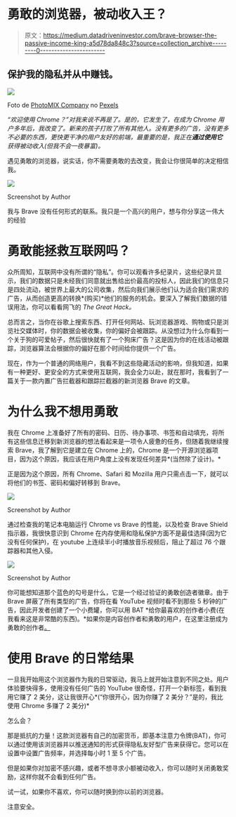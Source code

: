 # 勇敢的浏览器，被动收入王？

> 原文：<https://medium.datadriveninvestor.com/brave-browser-the-passive-income-king-a5d78da848c3?source=collection_archive---------0----------------------->

## 保护我的隐私并从中赚钱。

![](img/19ad1c2726193adb9ec06d2fb3a45139.png)

Foto de [PhotoMIX Company](https://www.pexels.com/pt-br/@wdnet?utm_content=attributionCopyText&utm_medium=referral&utm_source=pexels) no [Pexels](https://www.pexels.com/pt-br/foto/browser-navegador-negocio-empresa-5494323/?utm_content=attributionCopyText&utm_medium=referral&utm_source=pexels)

*“欢迎使用 Chrome？”对我来说不再是了。是的，它发生了，在成为 Chrome 用户多年后，我改变了。新来的孩子打败了所有其他人。没有更多的广告，没有更多不必要的东西，更快更干净的用户友好的前端，最重要的是，我正在**通过使用它** *获得被动收入(但我不会一夜暴富)。**

遇见勇敢的浏览器，说实话，你不需要勇敢的去改变，我会让你很简单的决定相信我。

![](img/95fbc68c890ac0cda5e2627a1d3d8e03.png)

Screenshot by Author

我与 Brave 没有任何形式的联系。我只是一个高兴的用户，想与你分享这一伟大的经验

# 勇敢能拯救互联网吗？

众所周知，互联网中没有所谓的“隐私”。你可以观看许多纪录片，这些纪录片显示，我们的数据只是未经我们同意就出售给出价最高的投标人，因此我们的信息只是四处流动，被世界上最大的公司收集，然后向我们展示他们认为适合我们需求的广告，从而创造更高的转换*(购买)*他们的服务的机会。要深入了解我们数据的错误用法，你可以看看网飞的 *The Great Hack。*

总而言之，当你在谷歌上搜索东西、打开任何网站、玩浏览器游戏、购物或只是浏览社交媒体时，你的数据会被收集，你的偏好会被跟踪。从没想过为什么你看到一个关于狗的可爱帖子，然后很快就有了一个狗床广告？这是因为你的在线活动被跟踪，浏览器算法会根据你的偏好在那个时间给你提供一个广告。

现在，作为一个普通的网络用户，我看不到这些隐藏活动的影响，但我知道，如果有一种更好、更安全的方式来使用互联网，我会全力以赴，就在那时，我看到了一篇关于一款内置广告拦截器和跟踪拦截器的新浏览器 Brave 的文章。

# 为什么我不想用勇敢

我在 Chrome 上准备好了所有的密码、日历、待办事项、书签和自动填充，将所有这些信息迁移到新浏览器的想法看起来是一项令人疲惫的任务，但随着我继续搜索 Brave，我了解到它是建立在 Chrome 上的，Chrome 是一个开源浏览器项目，因为这个原因，我应该在用户角度上没有发现任何差异*(当然除了设计)。*

正是因为这个原因，所有 Chrome、Safari 和 Mozilla 用户只需点击一下，就可以将他们的书签、密码和偏好转移到 Brave。

![](img/5518be361792a59557a380701a8ab1e2.png)

Screenshot by Author

通过检查我的笔记本电脑运行 Chrome vs Brave 的性能，以及检查 Brave Shield 指示器，我很快意识到 Chrome 在内存使用和隐私保护方面不是最佳选择(因为它没有任何保护)，在 youtube 上连续半小时播放音乐视频后，阻止了超过 76 个跟踪器和其他入侵。

![](img/adcd6a39e7687b217d8c19309487698b.png)

Screenshot by Author

你可能想知道那个蓝色的勾号是什么，它是一个经过验证的勇敢创造者徽章。由于 Brave 屏蔽了所有类型的广告，你将在看 YouTube 视频时看不到那些 5 秒钟的广告，因此开发者创建了一个小费罐，你可以用 BAT *给你最喜欢的创作者小费(在我看来这是非常酷的东西)。*如果你是内容创作者和勇敢的用户，在这里注册成为勇敢的创作者[。](https://creators.brave.com/sign-up)

# 使用 Brave 的日常结果

一旦我开始用这个浏览器作为我的日常驱动，我马上就开始注意到不同之处。用户体验要快得多，使用没有任何广告的 YouTube 很奇怪，打开一个新标签，看到我用它赚了 2 美分，这让我很开心*(“你很开心，因为你赚了 2 美分？”是的，我比使用 Chrome 多赚了 2 美分)*

怎么会？

那是抵抗的力量！这款浏览器有自己的加密货币，即基本注意力令牌(BAT)，你可以通过使用该浏览器并以推送通知的形式获得隐私友好型广告来获得它。您可以在设置中设置广告频率，并选择每小时 1 至 5 个广告。

但是如果你对加密不感兴趣，或者不想寻求小额被动收入，你可以随时关闭勇敢奖励，这样你就不会看到任何广告。

试一试，如果你不喜欢，你可以随时换到你以前的浏览器。

注意安全。